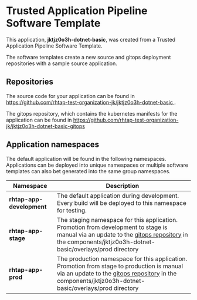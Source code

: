 # Trusted Application Pipeline Software Template

This application, **jktjz0o3h-dotnet-basic**, was created from a Trusted Application Pipeline Software Template.

The software templates create a new source and gitops deployment repositories with a sample source application. 

## Repositories

The source code for your application can be found in [https://github.com/rhtap-test-organization-jk/jktjz0o3h-dotnet-basic ](https://github.com/rhtap-test-organization-jk/jktjz0o3h-dotnet-basic ).
 
The gitops repository, which contains the kubernetes manifests for the application can be found in 
[https://github.com/rhtap-test-organization-jk/jktjz0o3h-dotnet-basic-gitops ](https://github.com/rhtap-test-organization-jk/jktjz0o3h-dotnet-basic-gitops ) 

## Application namespaces 

The default application will be found in the following namespaces. Applications can be deployed into unique namespaces or multiple software templates can also bet generated into the same group namespaces.  

|  Namespace   |  Description   |  
| -------- | -------- |   
| **rhtap-app-development** | The default application during development. Every build will be deployed to this namespace for testing. | 
| **rhtap-app-stage** | The staging namespace for this application. Promotion from development to stage is manual via an update to the [gitops repository](https://github.com/rhtap-test-organization-jk/jktjz0o3h-dotnet-basic-gitops ) in the components/jktjz0o3h-dotnet-basic/overlays/prod directory |  
| **rhtap-app-prod** | The production namespace for this application. Promotion from stage to production is manual via an update to the [gitops repository](https://github.com/rhtap-test-organization-jk/jktjz0o3h-dotnet-basic-gitops ) in the components/jktjz0o3h-dotnet-basic/overlays/prod directory | 